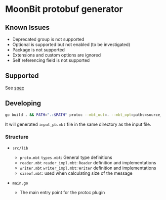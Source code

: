 # MoonBit protobuf generator

## Known Issues

- Deprecated group is not supported
- Optional is supported but not enabled (to be investigated)
- Package is not supported
- Extensions and custom options are ignored
- Self referencing field is not supported

## Supported

See [spec](doc/spec.md)

## Developing

```sh
go build . && PATH=".:$PATH" protoc --mbt_out=. --mbt_opt=paths=source_relative src/test/input.proto
```

It will generated `input_pb.mbt` file in the same directory as the input file.

### Structure

- `src/lib`
    - `proto.mbt` `types.mbt`: General type definitions
    - `reader.mbt` `reader_impl.mbt`: `Reader` definition and implementations
    - `writer.mbt` `writer_impl.mbt`: `Writer` definition and implementations
    - `sizeof.mbt`: used when calculating size of the message

- `main.go`
    - The main entry point for the protoc plugin